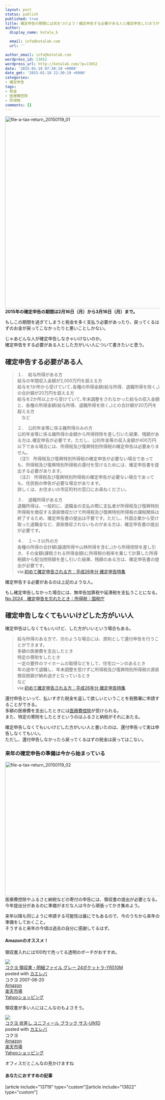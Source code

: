 ```yaml
---
layout: post
status: publish
published: true
title: 確定申告の期間には気をつけよう！確定申告する必要がある人と確定申告したほうがいい人
author:
  display_name: kotala_b

  email: info@kotalab.com
  url: ''

author_email: info@kotalab.com
wordpress_id: 13852
wordpress_url: http://kotalab.com/?p=13852
date: '2015-01-19 07:30:19 +0900'
date_gmt: '2015-01-18 22:30:19 +0900'
categories:
- 確定申告
tags:
- 税金
- 医療費控除
- 所得税
comments: []
---
```

<p><img src="http://kotalab.com/wp-content/uploads/2015/01/file-a-tax-return_20150119_01-780x626.jpg" alt="file-a-tax-return_20150119_01" width="780" height="626" class="aligncenter size-large wp-image-13854" /><br />
<strong>2015年の確定申告の期間は2月16日（月）から3月16日（月）まで。</strong></p>
<p>もしこの期間を過ぎてしまうと税金を多く支払う必要があったり、戻ってくるはずのお金が戻ってこなかったりと悪いことしかない。</p>
<p>じゃあどんな人が確定申告しなきゃいけないのか。<br />
確定申告をする必要がある人とした方がいい人について書きたいと思う。<br />
<!--more--></p>
<h2>確定申告する必要がある人</h2>
<blockquote><p>１．　給与所得がある方<br />
給与の年間収入金額が2,000万円を超える方<br />
給与を1か所から受けていて､各種の所得金額(給与所得、退職所得を除く。)の合計額が20万円を超える方<br />
給与を2か所以上から受けていて､年末調整をされなかった給与の収入金額と、各種の所得金額(給与所得、退職所得を除く。)との合計額が20万円を超える方<br />
　など</p>
<p>２．　公的年金等に係る雑所得のみの方<br />
公的年金等に係る雑所得の金額から所得控除を差し引いた結果、残額がある方は､確定申告が必要です。ただし、公的年金等の収入金額が400万円以下である場合には、所得税及び復興特別所得税の確定申告は必要ありません。<br />
（注1）    所得税及び復興特別所得税の確定申告が必要ない場合であっても、所得税及び復興特別所得税の還付を受けるためには、確定申告書を提出する必要があります。<br />
（注2）    所得税及び復興特別所得税の確定申告が必要ない場合であっても、住民税の申告が必要な場合があります。<br />
詳しくは、お住まいの市区町村の窓口にお尋ねください。</p>
<p>３．　退職所得がある方<br />
退職所得は、一般的に、退職金の支払の際に支払者が所得税及び復興特別所得税を徴収する源泉徴収だけで所得税及び復興特別所得税の課税関係は終了するため、確定申告書の提出は不要です。ただし、外国企業から受け取った退職金など、源泉徴収されないものがある方は、確定申告書の提出が必要です。</p>
<p>４．　１～３以外の方<br />
各種の所得の合計額(譲渡所得や山林所得を含む。)から所得控除を差し引き、その金額(課税される所得金額)に所得税の税率を乗じて計算した所得税額から配当控除額を差し引いた結果、残額のある方は、確定申告書の提出が必要です。<br />
via:<a href="http://www.nta.go.jp/tetsuzuki/shinkoku/shotoku/tokushu/hajimete.htm" target="_blank">初めて確定申告される方：平成26年分 確定申告特集</a><a href="http://b.hatena.ne.jp/entry/http://www.nta.go.jp/tetsuzuki/shinkoku/shotoku/tokushu/hajimete.htm" target="_blank"><img border="0" src="http://b.hatena.ne.jp/entry/image/http://www.nta.go.jp/tetsuzuki/shinkoku/shotoku/tokushu/hajimete.htm" alt="" /></a></p></blockquote>
<p>確定申告する必要があるのは上記のような人。</p>
<p>もし確定申告しなかった場合には、無申告加算税や延滞税を支払うことになる。<br />
<a href="http://www.nta.go.jp/taxanswer/shotoku/2024.htm" target="_blank">No.2024　確定申告を忘れたとき｜所得税｜国税庁</a><a href="http://b.hatena.ne.jp/entry/http://www.nta.go.jp/taxanswer/shotoku/2024.htm" target="_blank"><img border="0" src="http://b.hatena.ne.jp/entry/image/http://www.nta.go.jp/taxanswer/shotoku/2024.htm" alt="" /></a></p>
<h2>確定申告しなくてもいいけどした方がいい人</h2>
<p>確定申告はしなくてもいいけど、した方がいいという場合もある。</p>
<blockquote><p>給与所得のある方で、次のような場合には、原則として還付申告を行うことができます。<br />
多額の医療費を支出したとき<br />
特定の寄附をしたとき<br />
一定の要件のマイホームの取得などをして、住宅ローンのあるとき<br />
年の途中で退職し、年末調整を受けずに所得税及び復興特別所得税の源泉徴収税額が納め過ぎとなっているとき<br />
など<br />
via:<a href="http://www.nta.go.jp/tetsuzuki/shinkoku/shotoku/tokushu/hajimete.htm" target="_blank">初めて確定申告される方：平成26年分 確定申告特集</a><a href="http://b.hatena.ne.jp/entry/http://www.nta.go.jp/tetsuzuki/shinkoku/shotoku/tokushu/hajimete.htm" target="_blank"><img border="0" src="http://b.hatena.ne.jp/entry/image/http://www.nta.go.jp/tetsuzuki/shinkoku/shotoku/tokushu/hajimete.htm" alt="" /></a></p></blockquote>
<p>還付申告といって、払いすぎた税金を返して欲しいということを税務署に申請することができる。<br />
多額の医療費を支出したときには<a href="http://kotalab.com/medical-deduction">医療費控除</a>が受けられる。<br />
また、特定の寄附をしたときというのは<span class="b">ふるさと納税</span>がそれにあたる。</p>
<p>確定申告しなくてもいいけどした方がいい人と書いたのは、還付申告って実は申告しなくてもいい。<br />
ただし、還付申告しなかったら戻ってくるはずの税金は戻ってはこない。</p>
<h3>来年の確定申告の準備は今から始まっている</h3>
<p><img src="http://kotalab.com/wp-content/uploads/2015/01/file-a-tax-return_20150119_02-780x438.jpg" alt="file-a-tax-return_20150119_02" width="780" height="438" class="aligncenter size-large wp-image-13853" /><br />
医療費控除やふるさと納税などの寄付の申告には、領収書の提出が必要となる。<br />
今年提出分があるのに準備がまだな人は今から頑張ってかき集めよう。</p>
<p>来年以降も同じように申請する可能性は誰にでもあるので、今のうちから来年の準備をしておくこと。<br />
そうすると来年の今頃は過去の自分に感謝してるはず。</p>
<h4 class="aam">Amazonのオススメ！</h4>
<p>領収書入れには100均で売ってる透明のポーチがおすすめ。</p>
<div class="kaerebalink-box">
<div class="kaerebalink-image"><a href="http://www.amazon.co.jp/exec/obidos/ASIN/B000VAEQ68/same-22/ref=nosim/" rel="nofollow" target="_blank"><img src="http://ecx.images-amazon.com/images/I/41hUTX1SV6L._SL160_.jpg" style="border: none;" /></a></div>
<div class="kaerebalink-info">
<div class="kaerebalink-name"><a href="http://www.amazon.co.jp/exec/obidos/ASIN/B000VAEQ68/same-22/ref=nosim/" rel="nofollow" target="_blank">コクヨ 領収書・明細ファイル グレー 24ポケットラ-YR510M</a>
<div class="kaerebalink-powered-date">posted with <a href="http://kaereba.com" rel="nofollow" target="_blank">カエレバ</a></div>
</div>
<div class="kaerebalink-detail"> コクヨ 2007-08-20    </div>
<div class="kaerebalink-link1">
<div class="shoplinkamazon"><a href="http://www.amazon.co.jp/gp/search?keywords=%83R%83N%83%88%20YR510M&__mk_ja_JP=%83J%83%5E%83J%83i&tag=same-22" rel="nofollow" target="_blank" title="アマゾン" >Amazon</a></div>
<div class="shoplinkrakuten"><a href="http://c.af.moshimo.com/af/c/click?a_id=374939&p_id=54&pc_id=54&pl_id=616&s_v=b5Rz2P0601xu&url=http%3A%2F%2Fsearch.rakuten.co.jp%2Fsearch%2Fmall%2F%25E3%2582%25B3%25E3%2582%25AF%25E3%2583%25A8%2520YR510M%2F-%2Ff.1-p.1-s.1-sf.0-st.A-v.2%3Fx%3D0" rel="nofollow" target="_blank" title="楽天市場" >楽天市場</a></div>
<div class="shoplinkyahoo"><a href="http://ck.jp.ap.valuecommerce.com/servlet/referral?sid=2967684&pid=881104827&vc_url=http%3A%2F%2Fshopping.search.yahoo.co.jp%2Fsearch%3FuIv%3Don%26ei%3DUTF-8%26tab_ex%3Dcommerce%26slider%3D0%26va%3D%25E3%2582%25B3%25E3%2582%25AF%25E3%2583%25A8%2520YR510M" rel="nofollow"  target="_blank" title="Yahooショッピング" >Yahooショッピング<img src="http://ad.jp.ap.valuecommerce.com/servlet/gifbanner?sid=2967684&pid=881104827" height="1" width="1" border="0"></a></div>
</div>
</div>
<div class="booklink-footer" style="clear: left"></div>
</div>
<p>領収書が多い人にはこんなのもよさそう。</p>
<div class="kaerebalink-box">
<div class="kaerebalink-image"><a href="http://www.amazon.co.jp/exec/obidos/ASIN/B0012RAGJU/same-22/ref=nosim/" rel="nofollow" target="_blank"><img src="http://ecx.images-amazon.com/images/I/416JJZOz8ZL._SL160_.jpg" style="border: none;" /></a></div>
<div class="kaerebalink-info">
<div class="kaerebalink-name"><a href="http://www.amazon.co.jp/exec/obidos/ASIN/B0012RAGJU/same-22/ref=nosim/" rel="nofollow" target="_blank">コクヨ 状差し ユニフィール ブラック サス-UN1D</a>
<div class="kaerebalink-powered-date">posted with <a href="http://kaereba.com" rel="nofollow" target="_blank">カエレバ</a></div>
</div>
<div class="kaerebalink-detail"> コクヨ     </div>
<div class="kaerebalink-link1">
<div class="shoplinkamazon"><a href="http://www.amazon.co.jp/gp/search?keywords=%83R%83N%83%88%20UN1D&__mk_ja_JP=%83J%83%5E%83J%83i&tag=same-22" rel="nofollow" target="_blank" title="アマゾン" >Amazon</a></div>
<div class="shoplinkrakuten"><a href="http://c.af.moshimo.com/af/c/click?a_id=374939&p_id=54&pc_id=54&pl_id=616&s_v=b5Rz2P0601xu&url=http%3A%2F%2Fsearch.rakuten.co.jp%2Fsearch%2Fmall%2F%25E3%2582%25B3%25E3%2582%25AF%25E3%2583%25A8%2520UN1D%2F-%2Ff.1-p.1-s.1-sf.0-st.A-v.2%3Fx%3D0" rel="nofollow" target="_blank" title="楽天市場" >楽天市場</a></div>
<div class="shoplinkyahoo"><a href="http://ck.jp.ap.valuecommerce.com/servlet/referral?sid=2967684&pid=881104827&vc_url=http%3A%2F%2Fshopping.search.yahoo.co.jp%2Fsearch%3FuIv%3Don%26ei%3DUTF-8%26tab_ex%3Dcommerce%26slider%3D0%26va%3D%25E3%2582%25B3%25E3%2582%25AF%25E3%2583%25A8%2520UN1D" rel="nofollow"  target="_blank" title="Yahooショッピング" >Yahooショッピング<img src="http://ad.jp.ap.valuecommerce.com/servlet/gifbanner?sid=2967684&pid=881104827" height="1" width="1" border="0"></a></div>
</div>
</div>
<div class="booklink-footer" style="clear: left"></div>
</div>
<p>オフィスだとこんなの見かけますね</p>
<h4 class="rel">あなたにおすすめの記事</h4>
<p>[article include="13719" type="custom"][article include="13822" type="custom"]</p>
<div class="clear"></div>
